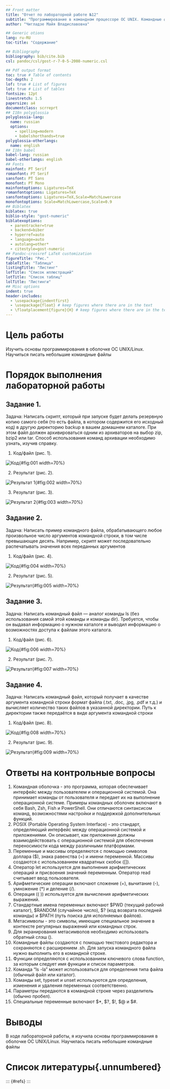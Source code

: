 ```yaml
---
## Front matter
title: "Отчет по лабораторной работе №12"
subtitle: "Программирование в командном процессоре ОС UNIX. Командные файлы"
author: "Чигладзе Майя Владиславовна"

## Generic otions
lang: ru-RU
toc-title: "Содержание"

## Bibliography
bibliography: bib/cite.bib
csl: pandoc/csl/gost-r-7-0-5-2008-numeric.csl

## Pdf output format
toc: true # Table of contents
toc-depth: 2
lof: true # List of figures
lot: true # List of tables
fontsize: 12pt
linestretch: 1.5
papersize: a4
documentclass: scrreprt
## I18n polyglossia
polyglossia-lang:
  name: russian
  options:
    - spelling=modern
    - babelshorthands=true
polyglossia-otherlangs:
  name: english
## I18n babel
babel-lang: russian
babel-otherlangs: english
## Fonts
mainfont: PT Serif
romanfont: PT Serif
sansfont: PT Sans
monofont: PT Mono
mainfontoptions: Ligatures=TeX
romanfontoptions: Ligatures=TeX
sansfontoptions: Ligatures=TeX,Scale=MatchLowercase
monofontoptions: Scale=MatchLowercase,Scale=0.9
## Biblatex
biblatex: true
biblio-style: "gost-numeric"
biblatexoptions:
  - parentracker=true
  - backend=biber
  - hyperref=auto
  - language=auto
  - autolang=other*
  - citestyle=gost-numeric
## Pandoc-crossref LaTeX customization
figureTitle: "Рис."
tableTitle: "Таблица"
listingTitle: "Листинг"
lofTitle: "Список иллюстраций"
lotTitle: "Список таблиц"
lolTitle: "Листинги"
## Misc options
indent: true
header-includes:
  - \usepackage{indentfirst}
  - \usepackage{float} # keep figures where there are in the text
  - \floatplacement{figure}{H} # keep figures where there are in the text
---
```


# **Цель работы**

Изучить основы программирования в оболочке ОС UNIX/Linux. Научиться писать небольшие командные файлы

# **Порядок выполнения лабораторной работы**

## Задание 1.  

Задача: Написать скрипт, который при запуске будет делать резервную копию самого себя (то
есть файла, в котором содержится его исходный код) в другую директорию backup
в вашем домашнем каталоге. При этом файл должен архивироваться одним из архиваторов на выбор zip, bzip2 или tar. Способ использования команд архивации
необходимо узнать, изучив справку.

1. Код/файл (рис. 1).

![Код](image/1.png){#fig:001 width=70%}

2. Результат (рис. 2).

![Результат 1](image/2.png){#fig:002 width=70%}

3. Результат (рис. 3).

![Результат 2](image/3.png){#fig:003 width=70%}

## Задание 2.  

Задача: Написать пример командного файла, обрабатывающего любое произвольное число
аргументов командной строки, в том числе превышающее десять. Например, скрипт
может последовательно распечатывать значения всех переданных аргументов

1. Код/файл (рис. 4).

![Код](image/4.png){#fig:004 width=70%}

2. Результат (рис. 5).

![Результат](image/5.png){#fig:005 width=70%}

## Задание 3.  

Задача: Написать командный файл — аналог команды ls (без использования самой этой команды и команды dir). Требуется, чтобы он выдавал информацию о нужном каталоге
и выводил информацию о возможностях доступа к файлам этого каталога.

1. Код/файл (рис. 6).

![Код](image/6.png){#fig:006 width=70%}

2. Результат (рис. 7).

![Результат](image/7.png){#fig:007 width=70%}


## Задание 4.  

Задача: Написать командный файл, который получает в качестве аргумента командной строки
формат файла (.txt, .doc, .jpg, .pdf и т.д.) и вычисляет количество таких файлов
в указанной директории. Путь к директории также передаётся в виде аргумента командной строки

1. Код/файл (рис. 8).

![Код](image/8.png){#fig:008 width=70%}

2. Результат (рис. 9).

![Результат](image/9.png){#fig:009 width=70%}

# Ответы на контрольные вопросы 

1. Командная оболочка - это программа, которая обеспечивает интерфейс между пользователем и операционной системой. Она принимает команды от пользователя и передает их на выполнение операционной системе. Примеры командных оболочек включают в себя Bash, Zsh, Fish и PowerShell. Они отличаются синтаксисом команд, возможностями настройки и поддержкой дополнительных функций.
2. POSIX (Portable Operating System Interface) - это стандарт, определяющий интерфейс между операционной системой и приложениями. Он описывает, как приложения должны взаимодействовать с операционной системой для обеспечения переносимости кода между различными платформами.
3. Переменные и массивы определяются с помощью символов доллара ($), знака равенства (=) и имени переменной. Массивы создаются с использованием квадратных скобок ([]).
4. Оператор let используется для выполнения арифметических операций и присвоения значений переменным. Оператор read считывает ввод пользователя.
5. Арифметические операции включают сложение (+), вычитание (-), умножение (*) и деление (/).
6. Операция (( )) используется для вычисления арифметических выражений.
7. Стандартные имена переменных включают $PWD (текущий рабочий каталог), $RANDOM (случайное число), $? (код возврата последней команды) и $PATH (путь поиска для исполняемых файлов).
8. Метасимволы - это символы, имеющие специальное значение в контексте регулярных выражений или командных строк.
9. Для экранирования метасимволов необходимо использовать обратный слэш (\).
10. Командные файлы создаются с помощью текстового редактора и сохраняются с расширением .sh. Для запуска командного файла нужно выполнить его в командной строке.
11. Функции определяются с использованием ключевого слова function, за которым следует имя функции и список параметров.
12. Команда “ls -la” может использоваться для определения типа файла (обычный файл или каталог).
13. Команды set, typeset и unset используются для определения, изменения и удаления переменных соответственно.
14. Параметры передаются в командной строке через разделитель (обычно пробел).
15. Специальные переменные включают $*, $?, $!, $@ и $#.

# **Выводы** 

В ходе лабораторной работы, я изучила основы программирования в оболочке ОС UNIX/Linux. Научилась писать небольшие командные файлы

# Список литературы{.unnumbered}

::: {#refs}
:::


